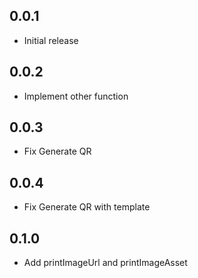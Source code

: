## 0.0.1

* Initial release

## 0.0.2

* Implement other function

## 0.0.3

* Fix Generate QR

## 0.0.4

* Fix Generate QR with template

## 0.1.0

* Add printImageUrl and printImageAsset